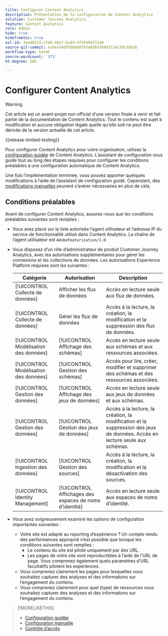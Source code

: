 ```yaml
---
title: Configurer Content Analytics
description: Présentation de la configuration de Content Analytics
solution: Customer Journey Analytics
feature: Content Analytics
role: Admin
hide: true
hidefromtoc: true
exl-id: 3ea46223-c7d0-4b1f-bc84-4f35494f13a0
source-git-commit: ec0ea74df83bbd07b7e026d7b9d7114c7dc595ab
workflow-type: tm+mt
source-wordcount: '373'
ht-degree: 20%

---
```


# Configurer Content Analytics

>[!WARNING]
>
>Cet article est un avant-projet non officiel d’une version finale à venir et fait partie de la documentation de Content Analytics. Tout le contenu est sujet à modification et aucune obligation légale quelle qu&#39;elle soit ne peut être dérivée de la version actuelle de cet article.
>

{{release-limited-testing}}


Pour configurer Content Analytics pour votre organisation, utilisez la [configuration guidée](guided.md) de Content Analytics. L’assistant de configuration vous guide tout au long des étapes requises pour configurer les conditions préalables à une configuration automatique de Content Analytics.

Une fois l’implémentation terminée, vous pouvez apporter quelques modifications à l’aide de l’assistant de configuration guidé. Cependant, des [modifications manuelles](manual.md) peuvent s’avérer nécessaires en plus de cela.

## Conditions préalables

Avant de configurer Content Analytics, assurez-vous que les conditions préalables suivantes sont remplies :

* Vous avez placé sur la liste autorisée l’agent utilisateur et l’adresse IP du service de fonctionnalité utilisé dans Content Analytics. La chaîne de l’agent utilisateur est `AdobeFeaturization/1.0`.
* Vous disposez d’un rôle d’administrateur de produit Customer Journey Analytics, avec les autorisations supplémentaires pour gérer les connexions et les collections de données. Les autorisations Experience Platform requises sont les suivantes :

  | Catégorie | Autorisation | Description |
  |---|---|---|
  | [!UICONTROL Collecte de données] | Afficher les flux de données | Accès en lecture seule aux flux de données. |
  | [!UICONTROL Collecte de données] | Gérer les flux de données | Accès à la lecture, la création, la modification et la suppression des flux de données. |
  | [!UICONTROL Modélisation des données] | [!UICONTROL Affichage des schémas] | Accès en lecture seule aux schémas et aux ressources associées. |
  | [!UICONTROL Modélisation des données] | [!UICONTROL Gestion des schémas] | Accès pour lire, créer, modifier et supprimer des schémas et des ressources associées. |
  | [!UICONTROL Gestion des données] | [!UICONTROL Affichage des jeux de données] | Accès en lecture seule aux jeux de données et aux schémas. |
  | [!UICONTROL Gestion des données] | [!UICONTROL Gestion des jeux de données] | Accès à la lecture, la création, la modification et la suppression des jeux de données. Accès en lecture seule aux schémas. |
  | [!UICONTROL Ingestion des données] | [!UICONTROL Gestion des sources] | Accès à la lecture, la création, la modification et la désactivation des sources. |
  | [!UICONTROL Identity Management] | [!UICONTROL Affichages des espaces de noms d’identité] | Accès en lecture seule aux espaces de noms d’identité. |

* Vous avez soigneusement examiné les options de configuration importantes suivantes :

   * Votre site est adapté au reporting d’expérience ? Un compte rendu des performances approprié n’est possible que lorsque les conditions suivantes sont remplies :
      * Le contenu du site est piloté uniquement par des URL.
      * Les pages de votre site sont reproductibles à l’aide de l’URL de page. Vous comprenez également quels paramètres d’URL facultatifs pilotent les expériences.
   * Vous comprenez clairement les pages pour lesquelles vous souhaitez capturer des analyses et des informations sur l’engagement du contenu.
   * Vous comprenez clairement pour quel (type) de ressources vous souhaitez capturer des analyses et des informations sur l’engagement du contenu.


>[!MORELIKETHIS]
>
>* [Configuration guidée](guided.md)
>* [Configuration manuelle](manual.md)
>* [Contrôle d’accès](/help/technotes/access-control.md)
>


